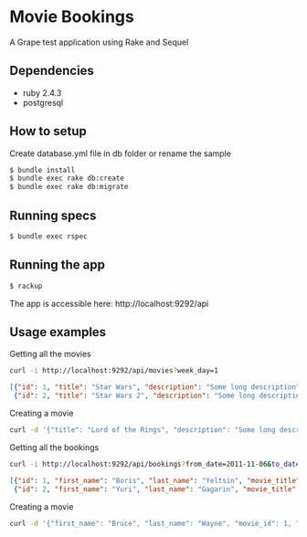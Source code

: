 # Movie Bookings

A Grape test application using Rake and Sequel

## Dependencies

* ruby 2.4.3
* postgresql

## How to setup
Create database.yml file in db folder or rename the sample

```bash
$ bundle install
$ bundle exec rake db:create
$ bundle exec rake db:migrate
```

## Running specs

```bash
$ bundle exec rspec
```

## Running the app

```bash
$ rackup
```

The app is accessible here: http://localhost:9292/api

## Usage examples

Getting all the movies

```bash
curl -i http://localhost:9292/api/movies?week_day=1
```

```JSON
[{"id": 1, "title": "Star Wars", "description": "Some long description", "cover_url": "https://sample.url/sample.jpg", "week_days": ["Sunday", "Monday"]},
 {"id": 2, "title": "Star Wars 2", "description": "Some long description", "cover_url": "https://sample.url/sample2.jpg", "week_days": ["Monday", "Wednesday"]}]
```

Creating a movie

```bash
curl -d '{"title": "Lord of the Rings", "description": "Some long description", "cover_url": "https://sample.url/sample.jpg", "week_days": [0, 1]}' -X POST -H Content-Type:application/json http://localhost:9292/api/movies
```

Getting all the bookings

```bash
curl -i http://localhost:9292/api/bookings?from_date=2011-11-06&to_date=2011-11-07
```

```JSON
[{"id": 1, "first_name": "Boris", "last_name": "Yeltsin", "movie_title": "Perestroyka", "booked_at": "Sunday, 06 Nov 1:45 pm"},
 {"id": 2, "first_name": "Yuri", "last_name": "Gagarin", "movie_title": "Poyehali", "booked_at": "Sunday, 06 Nov 3:33 pm"}]
```

Creating a movie

```bash
curl -d '{"first_name": "Bruce", "last_name": "Wayne", "movie_id": 1, "booked_at": "2011-11-06 15:15"}' -X POST -H Content-Type:application/json http://localhost:9292/api/bookings
```
